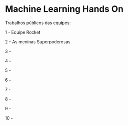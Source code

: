 # Machine Learning Hands On

Trabalhos públicos das equipes:

1 - Equipe Rocket

2 - As meninas Superpoderosas

3 - 

4 - 

5 - 

6 - 

7 -

8 - 

9 -

10 -